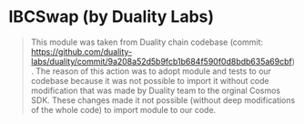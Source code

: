 # IBCSwap (by Duality Labs)

> This module was taken from Duality chain codebase (commit: https://github.com/duality-labs/duality/commit/9a208a52d5b9fcb1b684f590f0d8bdb635a69cbf). The reason of this action was to adopt module and tests to our codebase because it was not possible to import it without code modification
> that was made by Duality team to the orginal Cosmos SDK. These changes made it not possible (without deep modifications of the whole code) to import module to our code.